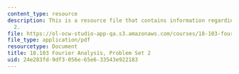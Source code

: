 ```yaml
---
content_type: resource
description: This is a resource file that contains information regarding problem set
  2.
file: https://ol-ocw-studio-app-qa.s3.amazonaws.com/courses/18-103-fourier-analysis-fall-2013/24e283fd9df3056e65e633543e922183_MIT18_103F13_pset2.pdf
file_type: application/pdf
resourcetype: Document
title: 18.103 Fourier Analysis, Problem Set 2
uid: 24e283fd-9df3-056e-65e6-33543e922183
---
```

